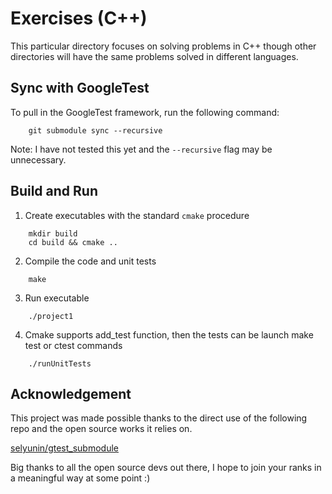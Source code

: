 # Exercises (C++)

This particular directory focuses on solving problems in C++ though other
directories will have the same problems solved in different languages.

## Sync with GoogleTest

To pull in the GoogleTest framework, run the following command:

```
    git submodule sync --recursive
```

Note: I have not tested this yet and the `--recursive` flag may be unnecessary.

## Build and Run

1. Create executables with the standard `cmake` procedure

```
    mkdir build
    cd build && cmake ..
```

2. Compile the code and unit tests

```
    make
```

3. Run executable

```
    ./project1
```

4. Cmake supports add_test function, then the tests can be launch make test or ctest commands

```
    ./runUnitTests
```

## Acknowledgement

This project was made possible thanks to the direct use of the following repo
and the open source works it relies on.

[selyunin/gtest_submodule](https://github.com/selyunin/gtest_submodule)

Big thanks to all the open source devs out there, I hope to join your ranks in a
meaningful way at some point :)
